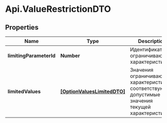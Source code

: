 # Api.ValueRestrictionDTO

## Properties

Name | Type | Description | Notes
------------ | ------------- | ------------- | -------------
**limitingParameterId** | **Number** | Идентификатор ограничивающей характеристики. | 
**limitedValues** | [**[OptionValuesLimitedDTO]**](OptionValuesLimitedDTO.md) | Значения ограничивающей характеристики и соответствующие допустимые значения текущей характеристики. | 


